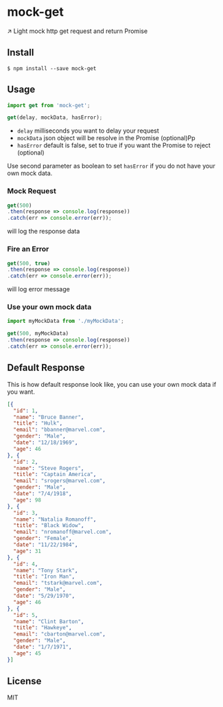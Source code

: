 # mock-get

:arrow_upper_right: Light mock http get request and return Promise

## Install

```
$ npm install --save mock-get
```

## Usage

```js
import get from 'mock-get';

get(delay, mockData, hasError);
```

* `delay` milliseconds you want to delay your request
* `mockData` json object will be resolve in the Promise (optional)Pp
* `hasError` default is false, set to true if you want the Promise to reject (optional)

Use second parameter as boolean to set `hasError` if you do not have your own mock data.

### Mock Request

```js
get(500)
.then(response => console.log(response))
.catch(err => console.error(err));
```

will log the response data

### Fire an Error

```js
get(500, true)
.then(response => console.log(response))
.catch(err => console.error(err));
```

will log error message

### Use your own mock data

```js
import myMockData from './myMockData';

get(500, myMockData)
.then(response => console.log(response))
.catch(err => console.error(err));
```

## Default Response

This is how default response look like, you can use your own mock data if you want.

```json
[{
  "id": 1,
  "name": "Bruce Banner",
  "title": "Hulk",
  "email": "bbanner@marvel.com",
  "gender": "Male",
  "date": "12/18/1969",
  "age": 46
}, {
  "id": 2,
  "name": "Steve Rogers",
  "title": "Captain America",
  "email": "srogers@marvel.com",
  "gender": "Male",
  "date": "7/4/1918",
  "age": 98
}, {
  "id": 3,
  "name": "Natalia Romanoff",
  "title": "Black Widow",
  "email": "nromanoff@marvel.com",
  "gender": "Female",
  "date": "11/22/1984",
  "age": 31
}, {
  "id": 4,
  "name": "Tony Stark",
  "title": "Iron Man",
  "email": "tstark@marvel.com",
  "gender": "Male",
  "date": "5/29/1970",
  "age": 46
}, {
  "id": 5,
  "name": "Clint Barton",
  "title": "Hawkeye",
  "email": "cbarton@marvel.com",
  "gender": "Male",
  "date": "1/7/1971",
  "age": 45
}]
```

## License

MIT
